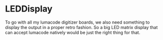 # LEDDisplay

To go with all my lumacode digitizer boards, we also need something to 
display the output in a proper retro fashion. So a big LED matrix display that can accept
lumacode natively would be just the right thing for that.
